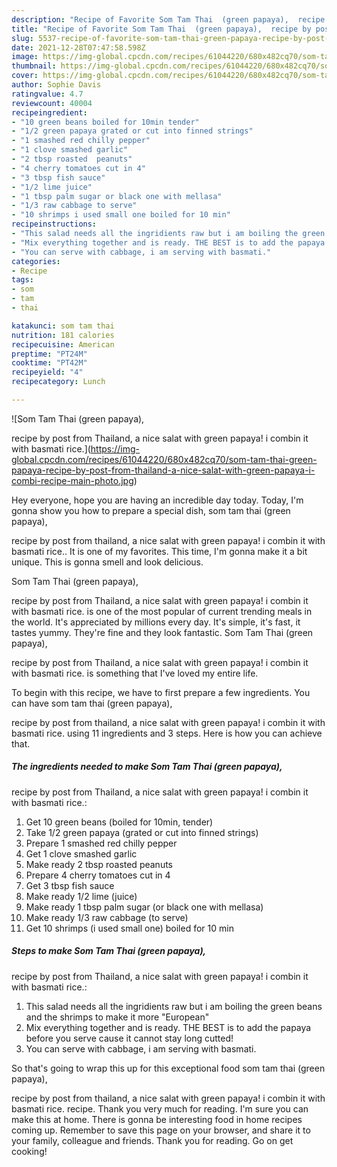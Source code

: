 ```yaml
---
description: "Recipe of Favorite Som Tam Thai  (green papaya),  recipe by post from Thailand, a nice salat with green papaya! i combin it with basmati rice."
title: "Recipe of Favorite Som Tam Thai  (green papaya),  recipe by post from Thailand, a nice salat with green papaya! i combin it with basmati rice."
slug: 5537-recipe-of-favorite-som-tam-thai-green-papaya-recipe-by-post-from-thailand-a-nice-salat-with-green-papaya-i-combin-it-with-basmati-rice
date: 2021-12-28T07:47:58.598Z
image: https://img-global.cpcdn.com/recipes/61044220/680x482cq70/som-tam-thai-green-papaya-recipe-by-post-from-thailand-a-nice-salat-with-green-papaya-i-combi-recipe-main-photo.jpg
thumbnail: https://img-global.cpcdn.com/recipes/61044220/680x482cq70/som-tam-thai-green-papaya-recipe-by-post-from-thailand-a-nice-salat-with-green-papaya-i-combi-recipe-main-photo.jpg
cover: https://img-global.cpcdn.com/recipes/61044220/680x482cq70/som-tam-thai-green-papaya-recipe-by-post-from-thailand-a-nice-salat-with-green-papaya-i-combi-recipe-main-photo.jpg
author: Sophie Davis
ratingvalue: 4.7
reviewcount: 40004
recipeingredient:
- "10 green beans boiled for 10min tender"
- "1/2 green papaya grated or cut into finned strings"
- "1 smashed red chilly pepper"
- "1 clove smashed garlic"
- "2 tbsp roasted  peanuts"
- "4 cherry tomatoes cut in 4"
- "3 tbsp fish sauce"
- "1/2 lime juice"
- "1 tbsp palm sugar or black one with mellasa"
- "1/3 raw cabbage to serve"
- "10 shrimps i used small one boiled for 10 min"
recipeinstructions:
- "This salad needs all the ingridients raw but i am boiling the green beans and the shrimps to make it more &#34;European&#34;"
- "Mix everything together and is ready. THE BEST is to add the papaya before you serve cause it cannot stay long cutted!"
- "You can serve with cabbage, i am serving with basmati."
categories:
- Recipe
tags:
- som
- tam
- thai

katakunci: som tam thai 
nutrition: 181 calories
recipecuisine: American
preptime: "PT24M"
cooktime: "PT42M"
recipeyield: "4"
recipecategory: Lunch

---
```



![Som Tam Thai  (green papaya),

recipe by post from Thailand, a nice salat with green papaya!
i combin it with basmati rice.](https://img-global.cpcdn.com/recipes/61044220/680x482cq70/som-tam-thai-green-papaya-recipe-by-post-from-thailand-a-nice-salat-with-green-papaya-i-combi-recipe-main-photo.jpg)

Hey everyone, hope you are having an incredible day today. Today, I'm gonna show you how to prepare a special dish, som tam thai  (green papaya),

recipe by post from thailand, a nice salat with green papaya!
i combin it with basmati rice.. It is one of my favorites. This time, I'm gonna make it a bit unique. This is gonna smell and look delicious.

Som Tam Thai  (green papaya),

recipe by post from Thailand, a nice salat with green papaya!
i combin it with basmati rice. is one of the most popular of current trending meals in the world. It's appreciated by millions every day. It's simple, it's fast, it tastes yummy. They're fine and they look fantastic. Som Tam Thai  (green papaya),

recipe by post from Thailand, a nice salat with green papaya!
i combin it with basmati rice. is something that I've loved my entire life.




To begin with this recipe, we have to first prepare a few ingredients. You can have som tam thai  (green papaya),

recipe by post from thailand, a nice salat with green papaya!
i combin it with basmati rice. using 11 ingredients and 3 steps. Here is how you can achieve that.

<!--inarticleads1-->

##### The ingredients needed to make Som Tam Thai  (green papaya),

recipe by post from Thailand, a nice salat with green papaya!
i combin it with basmati rice.:

1. Get 10 green beans (boiled for 10min, tender)
1. Take 1/2 green papaya (grated or cut into finned strings)
1. Prepare 1 smashed red chilly pepper
1. Get 1 clove smashed garlic
1. Make ready 2 tbsp roasted  peanuts
1. Prepare 4 cherry tomatoes cut in 4
1. Get 3 tbsp fish sauce
1. Make ready 1/2 lime (juice)
1. Make ready 1 tbsp palm sugar (or black one with mellasa)
1. Make ready 1/3 raw cabbage (to serve)
1. Get 10 shrimps (i used small one) boiled for 10 min




<!--inarticleads2-->

##### Steps to make Som Tam Thai  (green papaya),

recipe by post from Thailand, a nice salat with green papaya!
i combin it with basmati rice.:

1. This salad needs all the ingridients raw but i am boiling the green beans and the shrimps to make it more &#34;European&#34;
1. Mix everything together and is ready. THE BEST is to add the papaya before you serve cause it cannot stay long cutted!
1. You can serve with cabbage, i am serving with basmati.




So that's going to wrap this up for this exceptional food som tam thai  (green papaya),

recipe by post from thailand, a nice salat with green papaya!
i combin it with basmati rice. recipe. Thank you very much for reading. I'm sure you can make this at home. There is gonna be interesting food in home recipes coming up. Remember to save this page on your browser, and share it to your family, colleague and friends. Thank you for reading. Go on get cooking!
